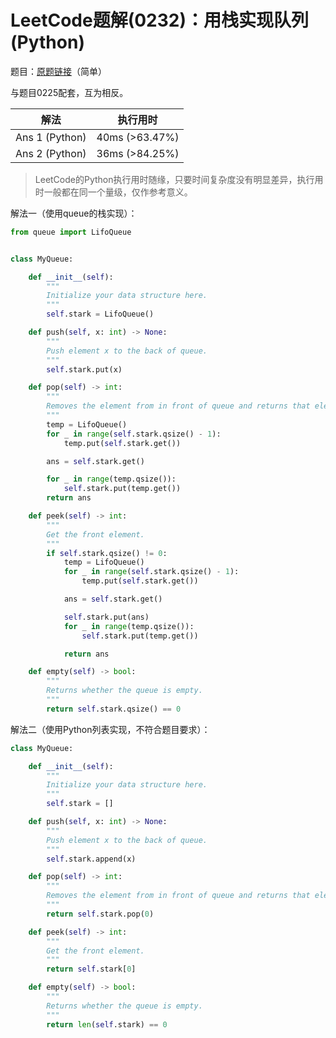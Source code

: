 # LeetCode题解(0232)：用栈实现队列(Python)

题目：[原题链接](https://leetcode-cn.com/problems/implement-queue-using-stacks/)（简单）

与题目0225配套，互为相反。

| 解法           | 执行用时       |
| -------------- | -------------- |
| Ans 1 (Python) | 40ms (>63.47%) |
| Ans 2 (Python) | 36ms (>84.25%) |

>  LeetCode的Python执行用时随缘，只要时间复杂度没有明显差异，执行用时一般都在同一个量级，仅作参考意义。

解法一（使用queue的栈实现）：

```python
from queue import LifoQueue


class MyQueue:

    def __init__(self):
        """
        Initialize your data structure here.
        """
        self.stark = LifoQueue()

    def push(self, x: int) -> None:
        """
        Push element x to the back of queue.
        """
        self.stark.put(x)

    def pop(self) -> int:
        """
        Removes the element from in front of queue and returns that element.
        """
        temp = LifoQueue()
        for _ in range(self.stark.qsize() - 1):
            temp.put(self.stark.get())

        ans = self.stark.get()

        for _ in range(temp.qsize()):
            self.stark.put(temp.get())
        return ans

    def peek(self) -> int:
        """
        Get the front element.
        """
        if self.stark.qsize() != 0:
            temp = LifoQueue()
            for _ in range(self.stark.qsize() - 1):
                temp.put(self.stark.get())

            ans = self.stark.get()

            self.stark.put(ans)
            for _ in range(temp.qsize()):
                self.stark.put(temp.get())

            return ans

    def empty(self) -> bool:
        """
        Returns whether the queue is empty.
        """
        return self.stark.qsize() == 0
```

解法二（使用Python列表实现，不符合题目要求）：

```python
class MyQueue:

    def __init__(self):
        """
        Initialize your data structure here.
        """
        self.stark = []

    def push(self, x: int) -> None:
        """
        Push element x to the back of queue.
        """
        self.stark.append(x)

    def pop(self) -> int:
        """
        Removes the element from in front of queue and returns that element.
        """
        return self.stark.pop(0)

    def peek(self) -> int:
        """
        Get the front element.
        """
        return self.stark[0]

    def empty(self) -> bool:
        """
        Returns whether the queue is empty.
        """
        return len(self.stark) == 0
```